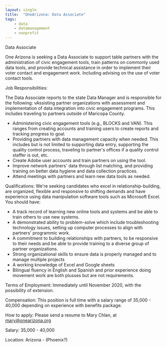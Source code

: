 ```yaml
---
layout: single
title:  "OneArizona: Data Associate"
tags: 
    - data
    - datamanagement
    - nonprofit
---
```


Data Associate


One Arizona is seeking a Data Associate to support table partners with the administration of civic engagement tools, train patterns on commonly used data tools, and provide technical assistance in order to implement their voter contact and engagement work. Including advising on the use of voter contact tools.


Job Responsibilities:


The Data Associate reports to the state Data Manager and is responsible for the following:
vAssisting partner organizations with assessment and implementation of data integration into civic engagement programs. This includes traveling to partners outside of Maricopa County.
* Administering civic engagement tools (e.g., BLOCKS and VAN). This ranges from creating accounts and training users to create reports and tracking progress to goal.
* Providing partners with data management capacity when needed. This includes but is not limited to supporting data entry, supporting the quality control process, traveling to partner's offices if a quality control staffer is out, etc.
* Create Adobe user accounts and train partners on using the tool.
* Improve network partners' data through list matching, and providing training on better data hygiene and data collection practices.
* Attend meetings with partners and learn new data tools as needed.


Qualifications:
We're seeking candidates who excel in relationship-building, are organized, flexible and responsive to shifting demands and have experience using data manipulation software tools such as Microsoft Excel. You should have:
* A track record of learning new online tools and systems and be able to train others to use new systems.
* A demonstrated ability to problem-solve which include troubleshooting technology issues, setting up computer processes to align with partners' programmic work.
* A commitment to building relationships with partners, to be responsive to their needs and be able to provide training to a diverse group of partner organizations.
* Strong organizational skills to ensure data is properly managed and to manage multiple projects
* A working knowledge of Excel and Google sheets
* Bilingual fluency in English and Spanish and prior experience doing movement work are both plusses but are not requirements.


Terms of Employment:
Immediately until November 2020, with the possibility of extension.

Compensation:
This position is full time with a salary range of 35,000 - 40,000 depending on experience with benefits package.

How to apply:
Please send a resume to Mary Chlan, at mary@onearizona.org



Salary: 35,000 - 40,000

Location: Arizona - (Phoenix?)

